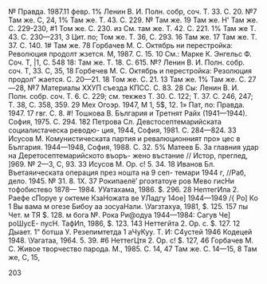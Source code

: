 № Правда. 1987.11 февр.
1% Ленин В. И. Полн. собр, соч. Т. 33. С. 20.
№7 Там же. С, 24,
1% Там же. Т. 43. С. 229.
№ Там же.
19 Там же.
Н' Там же. С. 229-230,
#1 Том же. С. 230.
из См. там же. Т. 42. С. 221.
1% Там же Т. 43. С. 230—231,
3 Цит. по; Том же. Т. 36, С. 293.
16 Там же.
17 Там же. Т. 37. С. 140.
1# Там же.
78 Горбачев М. С. Октябрь ни перестройка: Революция продолт
жзется. М, 1987. С. 15.
10 См.: Марке К. Энгельс Ф. Соч. Т, |1, С. 548
18: Там же. Т. 18. С. 615.
№? Ленин В. И. Полн. собр. соч. Т, 33. С, 35,
18 Горбечев М. С. Октябрь и перестройка: Резолюция продол“
жается. С. 20—21.
18 Том же. С. 21.
13 Там же.
1% Там же. С. 27—28,
№7 Материалы ХХУП съезда КПСС. С. 83.
28 Сы: Ленин В. И. Полн. собр. соч. Т. 6. С. 229; см. текжез
Т. 30. С. 122; Т. 37. С. 246, 247; Т. 38, С. 358, 359.
29 Мех Огоэр. 1947, М 1, 5$, 12.
1» Пат, по: Правда. 1947. 17 гвг. С. 8.
#! Тошкова В. България и Третнят Райх (1941—1944). София,
1975. С. 294.
182 Петрова Сл. Девстосептемарийската социалистаческа реводю-
ция, 1944, София, 1981. С. 284—824.
33 Исусов М. Комунистическата партия и ревалюционният про»
цес в България. 1944—1948, София, 1988. С. 32.
5% Матеев Б. За главния удар на Деретосептемарийското въоръ-
жено въстание // Истор, преглед, ]969. № 2—3, С, 93.
33 Исусов М. Ор. с! 5. 34.
18 Иванов Бл. Въетаяическата операция през ношта на 9 сеп-
темари 1944 г, //Раб, дело. 1945. № 31. 8. 1Х.
37 Рокипаелё’ ргоэтатоуе ров Мево гисНи тофобистево 1878—
1984. УУатахама, 1986. $. 296.
28 НептегИла 2. Раефе сПоруе у октеме КзаНожата ве
УЛадгу 14ое] 1944—1949 /{ Ро] Ко 1 Вы вама м огезе Бибоу аа
зосуаНали. \Уагзтахуа, 1981, $. 125.
157 пы Чет.
м ТЯ $. 128.
м бога №. Рока Ри@одуа 1944—1984: Сагув Че] роШусЕ-
пусН. ТафИп, 1986, $. 123.
143 Неттегйта 2. Ор. с. $. 127.
12 Дыает.
1“ ботша У. Резепимтетда 1 аЧуКуу. Т. И: С4устей 1946
Кодецей 1948. \Уагатаа, 1964. 5. 39.
#6 НеттегЦтя 2. Ор. с! $. 127,
46 Горбачев М. С. Живое творчество парода. М., 1985. С. 14,
47 Там же. С. 14—15,
8 Там же, С, 15,

203

